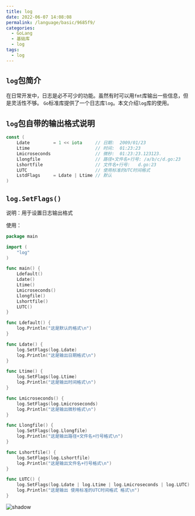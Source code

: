 ```yaml
---
title: log
date: 2022-06-07 14:08:08
permalink: /language/basic/9685f9/
categories:
  - GoLang
  - 基础库
  - log
tags:
  - log
---
```


## `log`包简介

在日常开发中，日志是必不可少的功能。虽然有时可以用`fmt`库输出一些信息，但是灵活性不够。
`Go`标准库提供了一个日志库`log`。本文介绍`log`库的使用。

<!-- more -->

## `log`包自带的输出格式说明

``` go
const (
	Ldate         = 1 << iota     // 日期:  2009/01/23
	Ltime                         // 时间:  01:23:23
	Lmicroseconds                 // 微秒:  01:23:23.123123.
	Llongfile                     // 路径+文件名+行号: /a/b/c/d.go:23
	Lshortfile                    // 文件名+行号:   d.go:23
	LUTC                          // 使用标准的UTC时间格式
	LstdFlags     = Ldate | Ltime // 默认
)
```

## `log.SetFlags()`

说明：用于设置日志输出格式

使用：

``` go
package main

import (
	"log"
)

func main() {
	Ldefault()
	Ldate()
	Ltime()
	Lmicroseconds()
	Llongfile()
	Lshortfile()
	LUTC()
}

func Ldefault() {
	log.Println("这是默认的格式\n")
}

func Ldate() {
	log.SetFlags(log.Ldate)
	log.Println("这是输出日期格式\n")
}

func Ltime() {
	log.SetFlags(log.Ltime)
	log.Println("这是输出时间格式\n")
}

func Lmicroseconds() {
	log.SetFlags(log.Lmicroseconds)
	log.Println("这是输出微秒格式\n")
}

func Llongfile() {
	log.SetFlags(log.Llongfile)
	log.Println("这是输出路径+文件名+行号格式\n")
}

func Lshortfile() {
	log.SetFlags(log.Lshortfile)
	log.Println("这是输出文件名+行号格式\n")
}

func LUTC() {
	log.SetFlags(log.Ldate | log.Ltime | log.Lmicroseconds | log.LUTC)
	log.Println("这是输出 使用标准的UTC时间格式 格式\n")
}
```

![shadow](https://cdn.jsdelivr.net/gh/xingcxb/blog_img@blog1/%E5%BC%80%E5%8F%91%E8%AF%AD%E8%A8%80/Go/%E6%A0%87%E5%87%86%E5%BA%93%E7%AC%94%E8%AE%B0/145614_jRW0_1388294.png)
